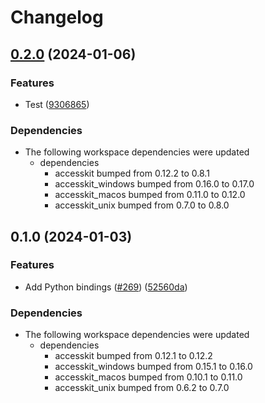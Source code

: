 # Changelog

## [0.2.0](https://github.com/DataTriny/accesskit/compare/accesskit_python-v0.1.0...accesskit_python-v0.2.0) (2024-01-06)


### Features

* Test ([9306865](https://github.com/DataTriny/accesskit/commit/9306865a15ab7031a453a293ba9d6d3f456e846f))


### Dependencies

* The following workspace dependencies were updated
  * dependencies
    * accesskit bumped from 0.12.2 to 0.8.1
    * accesskit_windows bumped from 0.16.0 to 0.17.0
    * accesskit_macos bumped from 0.11.0 to 0.12.0
    * accesskit_unix bumped from 0.7.0 to 0.8.0

## 0.1.0 (2024-01-03)


### Features

* Add Python bindings ([#269](https://github.com/AccessKit/accesskit/issues/269)) ([52560da](https://github.com/AccessKit/accesskit/commit/52560da1c1480f1a37a27906b24b518a5fa03249))


### Dependencies

* The following workspace dependencies were updated
  * dependencies
    * accesskit bumped from 0.12.1 to 0.12.2
    * accesskit_windows bumped from 0.15.1 to 0.16.0
    * accesskit_macos bumped from 0.10.1 to 0.11.0
    * accesskit_unix bumped from 0.6.2 to 0.7.0
